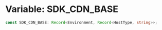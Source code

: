 # Variable: SDK\_CDN\_BASE

```ts
const SDK_CDN_BASE: Record<Environment, Record<HostType, string>>;
```
